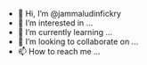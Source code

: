 - 👋 Hi, I’m @jammaludinfickry
- 👀 I’m interested in ...
- 🌱 I’m currently learning ...
- 💞️ I’m looking to collaborate on ...
- 📫 How to reach me ...

<!---
jammaludinfickry/jammaludinfickry is a ✨ special ✨ repository because its `README.md` (this file) appears on your GitHub profile.
You can click the Preview link to take a look at your changes.
--->
